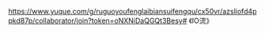 https://www.yuque.com/g/ruguoyoufenglaibiansuifengqu/cx50vr/azsliofd4ppkd87p/collaborator/join?token=oNXNjDaQGQt3Besy# 《IO流》